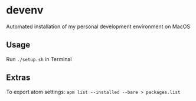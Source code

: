 # devenv
Automated installation of my personal development environment on MacOS

## Usage
Run `./setup.sh` in Terminal

## Extras
To export atom settings:
```apm list --installed --bare > packages.list```
